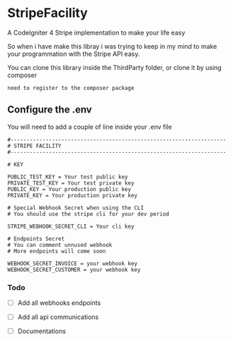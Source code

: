 # StripeFacility
A CodeIgniter 4 Stripe implementation to make your life easy

So when i have make this libray i was trying to keep in my mind to make your programmation with the Stripe API easy.

You can clone this library inside the ThirdParty folder, or clone it by using composer

```
need to register to the composer package
```

## Configure the .env

You will need to add a couple of line inside your .env file

```
#--------------------------------------------------------------------
# STRIPE FACILITY
#--------------------------------------------------------------------

# KEY

PUBLIC_TEST_KEY = Your test public key
PRIVATE_TEST_KEY = Your test private key
PUBLIC_KEY = Your production public key
PRIVATE_KEY = Your production private key

# Special Webhook Secret when using the CLI
# You should use the stripe cli for your dev period

STRIPE_WEBHOOK_SECRET_CLI = Your cli key

# Endpoints Secret
# You can comment unnused webhook
# More endpoints will come soon

WEBHOOK_SECRET_INVOICE = your webhook key
WEBHOOK_SECRET_CUSTOMER = your webhook key

```

### Todo

- [ ] Add all webhooks endpoints
- [ ] Add all api communications
- [ ] Documentations

